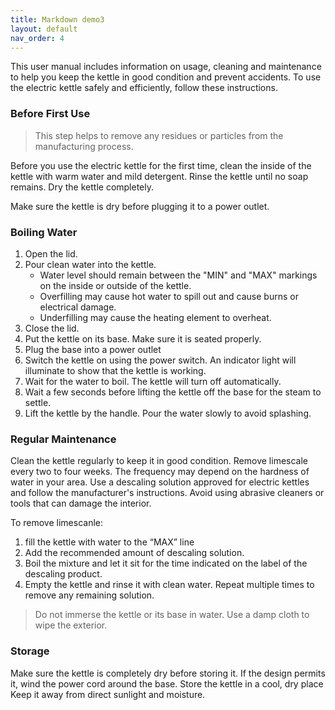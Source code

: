 ```yaml
---
title: Markdown demo3
layout: default
nav_order: 4
---
```

This user manual includes information on usage, cleaning and maintenance to help you keep the kettle in good condition and prevent accidents. To use the electric kettle safely and efficiently, follow these instructions.

### Before First Use

>This step helps to remove any residues or particles from the manufacturing process. 

Before you use the electric kettle for the first time, clean the inside of the kettle with warm water and mild detergent. Rinse the kettle until no soap remains. Dry the kettle completely. 

Make sure the kettle is dry before plugging it to a power outlet.

### Boiling Water
1. Open the lid.
2. Pour clean water into the kettle.
   -    Water level should remain between the "MIN" and "MAX" markings on the inside or outside of the kettle.
   -    Overfilling may cause hot water to spill out and cause burns or electrical damage.
   -    Underfilling may cause the heating element to overheat.
3. Close the lid.
4. Put the kettle on its base. Make sure it is seated properly.
5. Plug the base into a power outlet
6. Switch the kettle on using the power switch. An indicator light will illuminate to show that the kettle is working.
7. Wait for the water to boil. The kettle will turn off automatically.
8. Wait a few seconds before lifting the kettle off the base for the steam to settle.
9. Lift the kettle by the handle. Pour the water slowly to avoid splashing.

### Regular Maintenance

Clean the kettle regularly to keep it in good condition. Remove limescale every two to four weeks. The frequency may depend on the hardness of water in your area. Use a descaling solution approved for electric kettles and follow the manufacturer's instructions. Avoid using abrasive cleaners or tools that can damage the interior.

To remove limescanle:
1. fill the kettle with water to the “MAX” line
2. Add the recommended amount of descaling solution.
3. Boil the mixture and let it sit for the time indicated on the label of the descaling product.
4. Empty the kettle and rinse it with clean water. Repeat multiple times to remove any remaining solution.
>Do not immerse the kettle or its base in water. Use a damp cloth to wipe the exterior.

### Storage

Make sure the kettle is completely dry before storing it. If the design permits it, wind the power cord around the base. Store the kettle in a cool, dry place Keep it away from direct sunlight and moisture.
